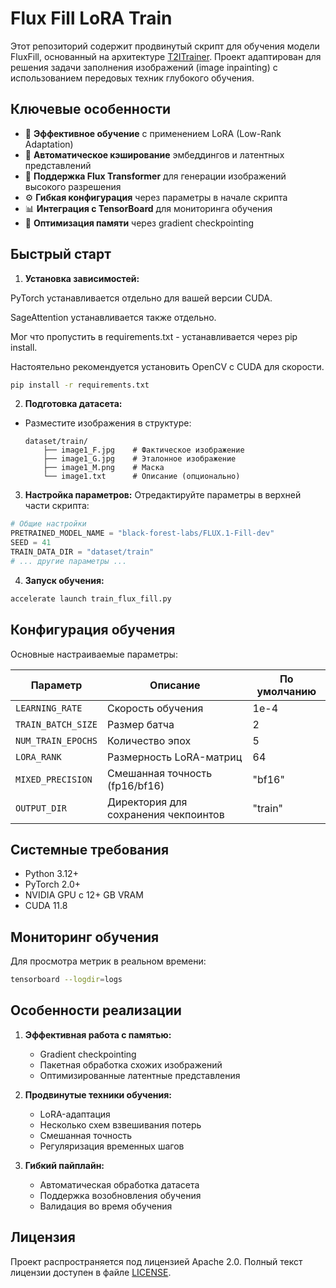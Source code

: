 # Flux Fill LoRA Train

Этот репозиторий содержит продвинутый скрипт для обучения модели FluxFill, основанный на архитектуре [T2ITrainer](https://github.com/lrzjason/T2ITrainer). Проект адаптирован для решения задачи заполнения изображений (image inpainting) с использованием передовых техник глубокого обучения.

## Ключевые особенности

- 🚀 **Эффективное обучение** с применением LoRA (Low-Rank Adaptation)
- 💾 **Автоматическое кэширование** эмбеддингов и латентных представлений
- 🌈 **Поддержка Flux Transformer** для генерации изображений высокого разрешения
- ⚙️ **Гибкая конфигурация** через параметры в начале скрипта
- 📊 **Интеграция с TensorBoard** для мониторинга обучения
- 🐇 **Оптимизация памяти** через gradient checkpointing

## Быстрый старт

1. **Установка зависимостей:**
   
PyTorch устанавливается отдельно для вашей версии CUDA.

SageAttention устанавливается также отдельно.

Мог что пропустить в requirements.txt - устанавливается через pip install.

Настоятельно рекомендуется установить OpenCV с CUDA для скорости.

```bash
pip install -r requirements.txt
```

2. **Подготовка датасета:**
- Разместите изображения в структуре:
  ```
  dataset/train/
      ├── image1_F.jpg    # Фактическое изображение
      ├── image1_G.jpg    # Эталонное изображение
      ├── image1_M.png    # Маска
      └── image1.txt      # Описание (опционально)
  ```

3. **Настройка параметров:**
Отредактируйте параметры в верхней части скрипта:
```python
# Общие настройки
PRETRAINED_MODEL_NAME = "black-forest-labs/FLUX.1-Fill-dev"
SEED = 41
TRAIN_DATA_DIR = "dataset/train"
# ... другие параметры ...
```

4. **Запуск обучения:**
```bash
accelerate launch train_flux_fill.py
```

## Конфигурация обучения

Основные настраиваемые параметры:

| Параметр | Описание | По умолчанию |
|----------|----------|--------------|
| `LEARNING_RATE` | Скорость обучения | 1e-4 |
| `TRAIN_BATCH_SIZE` | Размер батча | 2 |
| `NUM_TRAIN_EPOCHS` | Количество эпох | 5 |
| `LORA_RANK` | Размерность LoRA-матриц | 64 |
| `MIXED_PRECISION` | Смешанная точность (fp16/bf16) | "bf16" |
| `OUTPUT_DIR` | Директория для сохранения чекпоинтов | "train" |

## Системные требования

- Python 3.12+
- PyTorch 2.0+
- NVIDIA GPU с 12+ GB VRAM
- CUDA 11.8

## Мониторинг обучения

Для просмотра метрик в реальном времени:
```bash
tensorboard --logdir=logs
```

## Особенности реализации

1. **Эффективная работа с памятью:**
   - Gradient checkpointing
   - Пакетная обработка схожих изображений
   - Оптимизированные латентные представления

2. **Продвинутые техники обучения:**
   - LoRA-адаптация
   - Несколько схем взвешивания потерь
   - Смешанная точность
   - Регуляризация временных шагов

3. **Гибкий пайплайн:**
   - Автоматическая обработка датасета
   - Поддержка возобновления обучения
   - Валидация во время обучения

## Лицензия

Проект распространяется под лицензией Apache 2.0. Полный текст лицензии доступен в файле [LICENSE](LICENSE).

